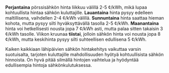 **Perjantaina** pörssisähkön hinta liikkuu välillä 2-5 ¢/kWh, mikä lupaa kohtuullista hintaa sähkön kuluttajille. **Lauantaina** hinta pysyy edelleen maltillisena, vaihdellen 2-4 ¢/kWh välillä. **Sunnuntaina** hinta saattaa hieman kohota, mutta pysyy silti hyväksyttävällä tasolla 2-5 ¢/kWh. **Maanantaina** hinta voi hetkellisesti nousta jopa 7 ¢/kWh asti, mutta palaa sitten takaisin 3 ¢/kWh tasolle. Viikon kruunaa **tiistai**, jolloin sähkön hinta voi nousta jopa 8 ¢/kWh, mutta keskihinta pysyy silti suhteellisen edullisena 5 ¢/kWh.

Kaiken kaikkiaan lähipäivien sähkön hintakehitys vaikuttaa varsin suotuisalta, tarjoten kuluttajille mahdollisuuden hyötyä kohtuullisista sähkön hinnoista. On hyvä pitää silmällä hintojen vaihtelua ja hyödyntää edullisempia hintoja sähkönkulutuksessa.